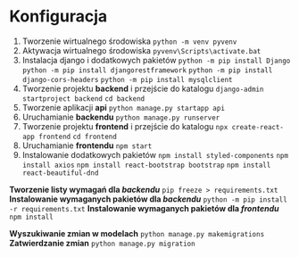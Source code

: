 # Konfiguracja
1. Tworzenie wirtualnego środowiska
```python -m venv pyvenv```
2. Aktywacja wirtualnego środowiska
```pyvenv\Scripts\activate.bat```
3. Instalacja django i dodatkowych pakietów
```python -m pip install Django```
```python -m pip install djangorestframework```
```python -m pip install django-cors-headers```
```python -m pip install mysqlclient```
4. Tworzenie projektu **backend** i przejście do katalogu
```django-admin startproject backend```
```cd backend```
5. Tworzenie aplikacji **api**
```python manage.py startapp api```
6. Uruchamianie **backendu**
```python manage.py runserver```
7. Tworzenie projektu **frontend** i przejście do katalogu
```npx create-react-app frontend```
```cd frontend```
8. Uruchamianie **frontendu**
```npm start```
9. Instalowanie dodatkowych pakietów
```npm install styled-components```
```npm install axios```
```npm install react-bootstrap bootstrap```
```npm install react-beautiful-dnd```

**Tworzenie listy wymagań dla _backendu_**
```pip freeze > requirements.txt```
**Instalowanie wymaganych pakietów dla _backendu_**
```python -m pip install -r requirements.txt```
**Instalowanie wymaganych pakietów dla _frontendu_**
```npm install```

**Wyszukiwanie zmian w modelach**
```python manage.py makemigrations```
**Zatwierdzanie zmian**
```python manage.py migration```
